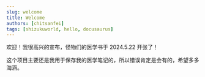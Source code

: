 ```yaml
---
slug: welcome
title: Welcome
authors: [chitsanfei]
tags: [shizukuworld, hello, docusaurus]
---
```


欢迎！我很高兴的宣布，怪物们的医学书于 2024.5.22 开张了！

这个项目主要还是我用于保存我的医学笔记的，所以错误肯定是会有的，希望多多海涵。
